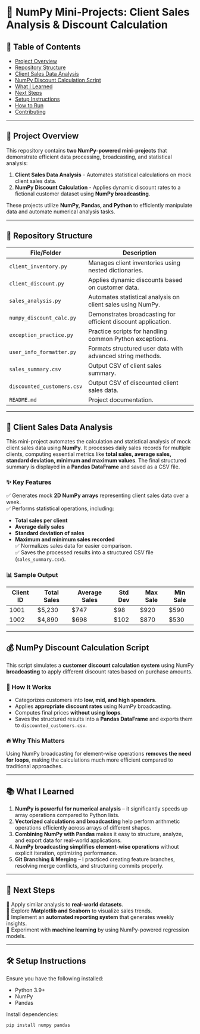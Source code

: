 # 🚀 NumPy Mini-Projects: Client Sales Analysis & Discount Calculation

## 📌 Table of Contents
- [Project Overview](#project-overview)
- [Repository Structure](#repository-structure)
- [Client Sales Data Analysis](#client-sales-data-analysis)
- [NumPy Discount Calculation Script](#numpy-discount-calculation-script)
- [What I Learned](#what-i-learned)
- [Next Steps](#next-steps)
- [Setup Instructions](#setup-instructions)
- [How to Run](#how-to-run)
- [Contributing](#contributing)

---

## 📌 Project Overview
This repository contains **two NumPy-powered mini-projects** that demonstrate efficient data processing, broadcasting, and statistical analysis:

1. **Client Sales Data Analysis** - Automates statistical calculations on mock client sales data.
2. **NumPy Discount Calculation** - Applies dynamic discount rates to a fictional customer dataset using **NumPy broadcasting**.

These projects utilize **NumPy, Pandas, and Python** to efficiently manipulate data and automate numerical analysis tasks.

---

## 📂 Repository Structure

| File/Folder               | Description                                                       |
|--------------------------|-------------------------------------------------------------------|
| `client_inventory.py`     | Manages client inventories using nested dictionaries.             |
| `client_discount.py`      | Applies dynamic discounts based on customer data.                 |
| `sales_analysis.py`       | Automates statistical analysis on client sales using NumPy.       |
| `numpy_discount_calc.py`  | Demonstrates broadcasting for efficient discount application.     |
| `exception_practice.py`   | Practice scripts for handling common Python exceptions.           |
| `user_info_formatter.py`  | Formats structured user data with advanced string methods.        |
| `sales_summary.csv`       | Output CSV of client sales summary.                               |
| `discounted_customers.csv`| Output CSV of discounted client sales data.                       |
| `README.md`               | Project documentation.                                            |

---

## 🛒 Client Sales Data Analysis
This mini-project automates the calculation and statistical analysis of mock client sales data using **NumPy**. It processes daily sales records for multiple clients, computing essential metrics like **total sales, average sales, standard deviation, minimum and maximum values**. The final structured summary is displayed in a **Pandas DataFrame** and saved as a CSV file.

### ✨ Key Features
✅ Generates mock **2D NumPy arrays** representing client sales data over a week.  
✅ Performs statistical operations, including:
   - **Total sales per client**
   - **Average daily sales**
   - **Standard deviation of sales**
   - **Maximum and minimum sales recorded**  
✅ Normalizes sales data for easier comparison.  
✅ Saves the processed results into a structured CSV file (`sales_summary.csv`).  

### 📊 Sample Output

| Client ID | Total Sales | Average Sales | Std Dev | Max Sale | Min Sale |
|----------|-------------|--------------|--------|--------|--------|
| 1001     |   $5,230    |   $747       |  $98   | $920   | $590   |
| 1002     |   $4,890    |   $698       |  $102  | $870   | $530   |

---

## 💰 NumPy Discount Calculation Script
This script simulates a **customer discount calculation system** using NumPy **broadcasting** to apply different discount rates based on purchase amounts.

### 🔹 How It Works
- Categorizes customers into **low, mid, and high spenders**.
- Applies **appropriate discount rates** using NumPy broadcasting.
- Computes final prices **without using loops**.
- Saves the structured results into a **Pandas DataFrame** and exports them to `discounted_customers.csv`.

### 🔥 Why This Matters
Using NumPy broadcasting for element-wise operations **removes the need for loops**, making the calculations much more efficient compared to traditional approaches.

---

## 📚 What I Learned
1. **NumPy is powerful for numerical analysis** – it significantly speeds up array operations compared to Python lists.  
2. **Vectorized calculations and broadcasting** help perform arithmetic operations efficiently across arrays of different shapes.  
3. **Combining NumPy with Pandas** makes it easy to structure, analyze, and export data for real-world applications.  
4. **NumPy broadcasting simplifies element-wise operations** without explicit iteration, optimizing performance.  
5. **Git Branching & Merging** – I practiced creating feature branches, resolving merge conflicts, and structuring commits properly.

---

## 🚀 Next Steps
🔹 Apply similar analysis to **real-world datasets**.  
🔹 Explore **Matplotlib and Seaborn** to visualize sales trends.  
🔹 Implement an **automated reporting system** that generates weekly insights.  
🔹 Experiment with **machine learning** by using NumPy-powered regression models.  

---

## 🛠 Setup Instructions
Ensure you have the following installed:
- Python 3.9+
- NumPy
- Pandas

Install dependencies:
```bash
pip install numpy pandas
